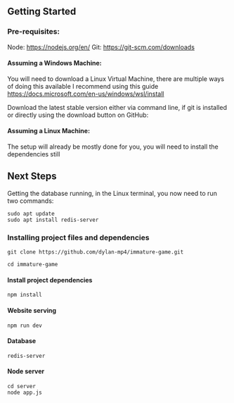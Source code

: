 ## Getting Started
### Pre-requisites:
Node: https://nodejs.org/en/
Git: https://git-scm.com/downloads

#### Assuming a Windows Machine:

You will need to download a Linux Virtual Machine, there are multiple ways of doing this available I recommend using this guide https://docs.microsoft.com/en-us/windows/wsl/install

Download the latest stable version either via command line, if git is installed or directly using the download button on GitHub:
#### Assuming a Linux Machine:
The setup will already be mostly done for you, you will need to install the dependencies still

## Next Steps
Getting the database running, in the Linux terminal, you now need to run two commands:
```
sudo apt update
sudo apt install redis-server
```

### Installing project files and dependencies
```
git clone https://github.com/dylan-mp4/immature-game.git

cd immature-game
```

#### Install project dependencies
```
npm install
```
#### Website serving
```
npm run dev
```
#### Database
```
redis-server
```
#### Node server
```
cd server
node app.js
```
